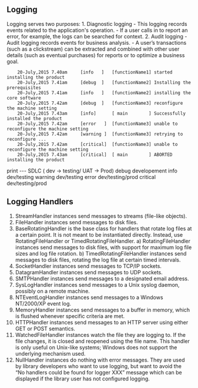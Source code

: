 Logging
--------
Logging serves two purposes:
    1. Diagnostic logging
        - This logging records events related to the application's operation.
        - If a user calls in to report an error, for example, the logs can be searched for context.
    2. Audit logging
        - Audit logging records events for business analysis.
        - A user’s transactions (such as a clickstream) can be extracted and combined with other user
          details (such as eventual purchases) for reports or to optimize a business goal.


```log
    20-July,2015 7.40am     [info	] 	[functionName1] started installing the product
    20-July,2015 7.41am     [debug	]	[functionName2] Installing the prerequisites
    20-July,2015 7.41am     [info	]	[functionName2]	installing the core software
    20-July,2015 7.42am     [debug	]	[functionName3]	reconfigure the machine setting
    20-July,2015 7.43am     [info]		[ main  	  ]	Successfully installed the product
    20-July,2015 7.42am     [error   ]	[functionName3]	unable to reconfigure the machine setting
    20-July,2015 7.42am     [warning ]	[functionName3]	retrying to reconfigure ...
    20-July,2015 7.42am     [critical]	[functionName3]	unable to reconfigure the machine setting
    20-July,2015 7.43am     [critical]  [ main        ]	ABORTED installing the product
```

print ---
        SDLC ( dev -> testing/ UAT -> Prod)
debug      developement
info       dev/testing
warning    dev/testing
error      dev/testing/prod
critical   dev/testing/prod


Logging Handlers
----------------
1. StreamHandler instances send messages to streams (file-like objects).
2. FileHandler instances send messages to disk files.
3. BaseRotatingHandler is the base class for handlers that rotate log files at a certain point. 
    It is not meant to be instantiated directly. 
    Instead, use RotatingFileHandler or TimedRotatingFileHandler.
    a) RotatingFileHandler instances send messages to disk files, with support for maximum log file sizes and log file rotation.
    b) TimedRotatingFileHandler instances send messages to disk files, rotating the log file at certain timed intervals.
4. SocketHandler instances send messages to TCP/IP sockets.
5. DatagramHandler instances send messages to UDP sockets.
6. SMTPHandler instances send messages to a designated email address.
7. SysLogHandler instances send messages to a Unix syslog daemon, possibly on a remote machine.
8. NTEventLogHandler instances send messages to a Windows NT/2000/XP event log.
9. MemoryHandler instances send messages to a buffer in memory, which is flushed whenever specific criteria are met.
10. HTTPHandler instances send messages to an HTTP server using either GET or POST semantics.
11. WatchedFileHandler instances watch the file they are logging to. 
        If the file changes, it is closed and reopened using the file name. 
        This handler is only useful on Unix-like systems; Windows does not support the underlying mechanism used.
12. NullHandler instances do nothing with error messages. 
    They are used by library developers who want to use logging, but want to avoid the “No handlers could be found for logger XXX” message which can be displayed if the library user has not configured logging.